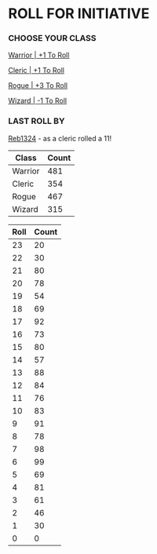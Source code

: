 # ROLL FOR INITIATIVE
### CHOOSE YOUR CLASS

[Warrior | +1 To Roll](https://github.com/benjaminsampica/benjaminsampica/issues/new?title=roll%7Cwarrior&body=Just+click+%27Submit+new+issue%27.)

[Cleric | +1 To Roll](https://github.com/benjaminsampica/benjaminsampica/issues/new?title=roll%7Ccleric&body=Just+click+%27Submit+new+issue%27.)

[Rogue | +3 To Roll](https://github.com/benjaminsampica/benjaminsampica/issues/new?title=roll%7Crogue&body=Just+click+%27Submit+new+issue%27.)

[Wizard | -1 To Roll](https://github.com/benjaminsampica/benjaminsampica/issues/new?title=roll%7Cwizard&body=Just+click+%27Submit+new+issue%27.)
### LAST ROLL BY
[Reb1324](https://www.github.com/Reb1324) - as a cleric rolled a 11!

|Class|Count|
|-|-|
|Warrior|481|
|Cleric|354|
|Rogue|467|
|Wizard|315|

|Roll|Count|
|-|-|
|23|20
|22|30
|21|80
|20|78
|19|54
|18|69
|17|92
|16|73
|15|80
|14|57
|13|88
|12|84
|11|76
|10|83
|9|91
|8|78
|7|98
|6|99
|5|69
|4|81
|3|61
|2|46
|1|30
|0|0
